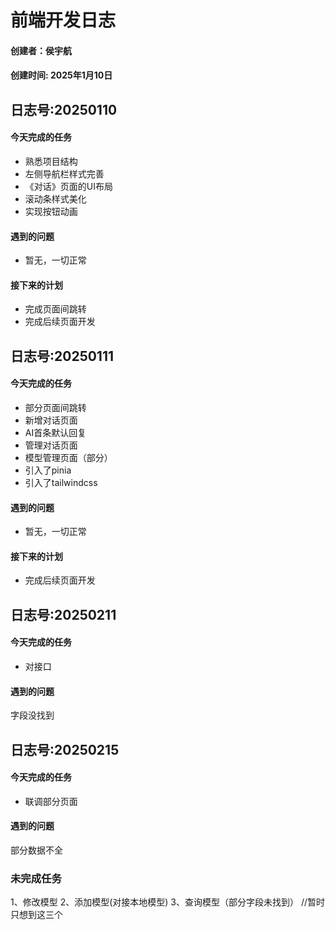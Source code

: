 # 前端开发日志
#### 创建者：侯宇航
#### 创建时间: 2025年1月10日

## 日志号:20250110
#### 今天完成的任务
- 熟悉项目结构
- 左侧导航栏样式完善
- 《对话》页面的UI布局
- 滚动条样式美化
- 实现按钮动画
####  遇到的问题
- 暂无，一切正常
#### 接下来的计划
- 完成页面间跳转
- 完成后续页面开发

## 日志号:20250111
#### 今天完成的任务
- 部分页面间跳转
- 新增对话页面
- AI首条默认回复
- 管理对话页面
- 模型管理页面（部分）
- 引入了pinia
- 引入了tailwindcss
####  遇到的问题
- 暂无，一切正常
#### 接下来的计划
- 完成后续页面开发

## 日志号:20250211
#### 今天完成的任务
- 对接口
####  遇到的问题
字段没找到

## 日志号:20250215
#### 今天完成的任务
- 联调部分页面
####  遇到的问题
部分数据不全
### 未完成任务
1、修改模型
2、添加模型(对接本地模型)
3、查询模型（部分字段未找到）
//暂时只想到这三个